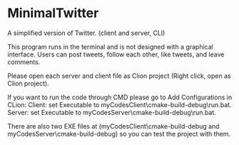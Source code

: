 # MinimalTwitter

A simplified version of Twitter. (client and server, CLI)

This program runs in the terminal and is not designed with a graphical interface.
Users can post tweets, follow each other, like tweets, and leave comments.

Please open each server and client file as Clion project (Right click, open as Clion project).

If you want to run the code through CMD please go to Add Configurations in CLion:
Client: set Executable to myCodesClient\cmake-build-debug\run.bat.
Server: set Executable to myCodesServer\cmake-build-debug\run.bat.

There are also two EXE files at (myCodesClient\cmake-build-debug and myCodesServer\cmake-build-debug) so you can test the project with them.
